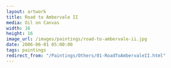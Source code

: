 ```yaml
---
layout: artwork
title: Road to Ambervale II
media: Oil on Canvas
width: 16
height: 16
image_url: /images/paintings/road-to-ambervale-ii.jpg
date: 2006-06-01 05:00:00
tags: paintings
redirect_from: "/Paintings/Others/01-RoadToAmbervaleII.html"
---
```

